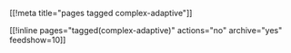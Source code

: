 [[!meta title="pages tagged complex-adaptive"]]

[[!inline pages="tagged(complex-adaptive)" actions="no" archive="yes"
feedshow=10]]
